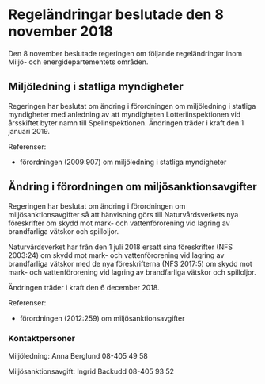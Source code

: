 # Regeländringar beslutade den 8 november 2018

Den 8 november beslutade regeringen om följande regeländringar inom Miljö- och energidepartementets områden.

## Miljöledning i statliga myndigheter

Regeringen har beslutat om ändring i förordningen om miljöledning i statliga myndigheter med anledning av att myndigheten Lotteriinspektionen vid årsskiftet byter namn till Spelinspektionen. Ändringen träder i kraft den 1 januari 2019.

Referenser:

* förordningen (2009:907) om miljöledning i statliga myndigheter

## Ändring i förordningen om miljösanktionsavgifter

Regeringen har beslutat om ändring i förordningen om miljösanktionsavgifter så att hänvisning görs till Naturvårdsverkets nya föreskrifter om skydd mot mark- och vattenförorening vid lagring av brandfarliga vätskor och spilloljor.

Naturvårdsverket har från den 1 juli 2018 ersatt sina föreskrifter (NFS 2003:24) om skydd mot mark- och vattenförorening vid lagring av brandfarliga vätskor med de nya föreskrifterna (NFS 2017:5) om skydd mot mark- och vattenförorening vid lagring av brandfarliga vätskor och spilloljor.

Ändringen träder i kraft den 6 december 2018.

Referenser:

* förordningen (2012:259) om miljösanktionsavgifter

### Kontaktpersoner

Miljöledning: Anna Berglund 08-405 49 58

Miljösanktionsavgift: Ingrid Backudd 08-405 93 52
